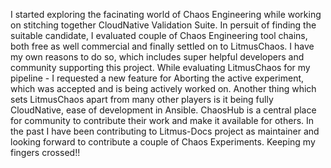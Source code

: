 I started exploring the facinating world of Chaos Engineering while working on stitching together CloudNative Validation Suite. In persuit of finding the suitable candidate, I evaluated
couple of Chaos Engineering tool chains, both free as well commercial and finally settled on to LitmusChaos. I have my own  reasons to do so, which includes super helpful developers and community supporting this project.
While evaluating LitmusChaos for my pipeline - I requested a new feature for Aborting the active experiment,  which was accepted and is being actively worked on.
Another thing which sets LitmusChaos apart from many other players is it being fully CloudNative, ease of development in Ansible. ChaosHub is a central place for community to contribute their work and make it available for others.
In the past I have been contributing to Litmus-Docs project as maintainer and looking forward to contribute a couple of Chaos Experiments. Keeping my fingers crossed!!
